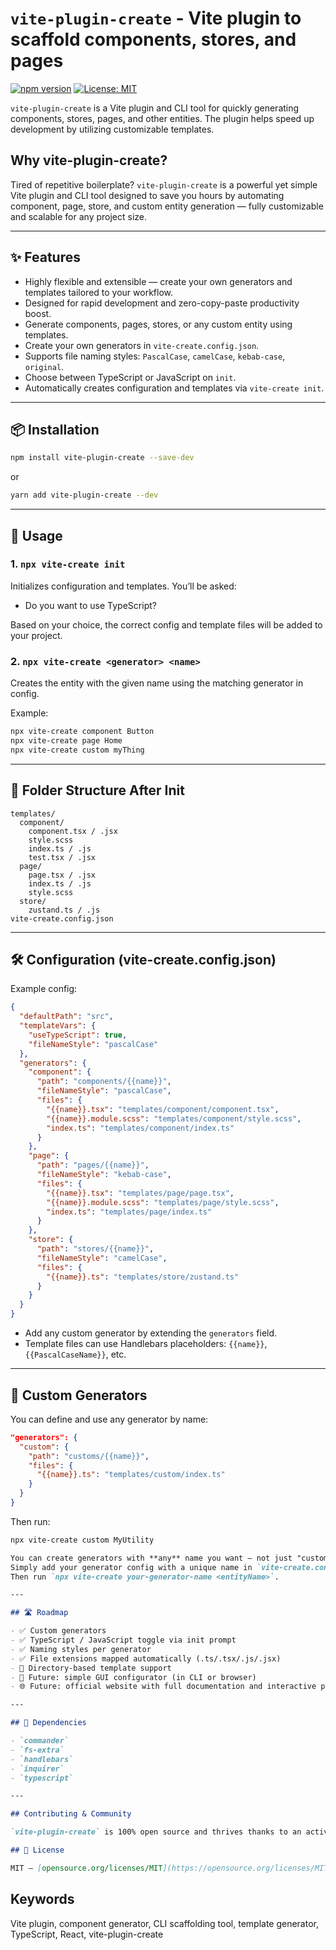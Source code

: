 # `vite-plugin-create` - Vite plugin to scaffold components, stores, and pages

[![npm version](https://img.shields.io/npm/v/vite-plugin-create.svg)](https://www.npmjs.com/package/vite-plugin-create)
[![License: MIT](https://img.shields.io/badge/License-MIT-yellow.svg)](https://opensource.org/licenses/MIT)

`vite-plugin-create` is a Vite plugin and CLI tool for quickly generating components, stores, pages, and other entities. The plugin helps speed up development by utilizing customizable templates.

## Why vite-plugin-create?

Tired of repetitive boilerplate? `vite-plugin-create` is a powerful yet simple Vite plugin and CLI tool designed to save you hours by automating component, page, store, and custom entity generation — fully customizable and scalable for any project size.

---

## ✨ Features

- Highly flexible and extensible — create your own generators and templates tailored to your workflow.
- Designed for rapid development and zero-copy-paste productivity boost.
- Generate components, pages, stores, or any custom entity using templates.
- Create your own generators in `vite-create.config.json`.
- Supports file naming styles: `PascalCase`, `camelCase`, `kebab-case`, `original`.
- Choose between TypeScript or JavaScript on `init`.
- Automatically creates configuration and templates via `vite-create init`.

---

## 📦 Installation

```bash
npm install vite-plugin-create --save-dev
```

or

```bash
yarn add vite-plugin-create --dev
```

---

## 🚀 Usage

### 1. `npx vite-create init`

Initializes configuration and templates.
You’ll be asked:

- Do you want to use TypeScript?

Based on your choice, the correct config and template files will be added to your project.

### 2. `npx vite-create <generator> <name>`

Creates the entity with the given name using the matching generator in config.

Example:

```bash
npx vite-create component Button
npx vite-create page Home
npx vite-create custom myThing
```

---

## 📁 Folder Structure After Init

```
templates/
  component/
    component.tsx / .jsx
    style.scss
    index.ts / .js
    test.tsx / .jsx
  page/
    page.tsx / .jsx
    index.ts / .js
    style.scss
  store/
    zustand.ts / .js
vite-create.config.json
```

---

## 🛠 Configuration (vite-create.config.json)

Example config:

```json
{
  "defaultPath": "src",
  "templateVars": {
    "useTypeScript": true,
    "fileNameStyle": "pascalCase"
  },
  "generators": {
    "component": {
      "path": "components/{{name}}",
      "fileNameStyle": "pascalCase",
      "files": {
        "{{name}}.tsx": "templates/component/component.tsx",
        "{{name}}.module.scss": "templates/component/style.scss",
        "index.ts": "templates/component/index.ts"
      }
    },
    "page": {
      "path": "pages/{{name}}",
      "fileNameStyle": "kebab-case",
      "files": {
        "{{name}}.tsx": "templates/page/page.tsx",
        "{{name}}.module.scss": "templates/page/style.scss",
        "index.ts": "templates/page/index.ts"
      }
    },
    "store": {
      "path": "stores/{{name}}",
      "fileNameStyle": "camelCase",
      "files": {
        "{{name}}.ts": "templates/store/zustand.ts"
      }
    }
  }
}
```

- Add any custom generator by extending the `generators` field.
- Template files can use Handlebars placeholders: `{{name}}`, `{{PascalCaseName}}`, etc.

---

## 🧪 Custom Generators

You can define and use any generator by name:

```json
"generators": {
  "custom": {
    "path": "customs/{{name}}",
    "files": {
      "{{name}}.ts": "templates/custom/index.ts"
    }
  }
}
```

Then run:

```bash
npx vite-create custom MyUtility
```

```markdown
You can create generators with **any** name you want — not just "custom".  
Simply add your generator config with a unique name in `vite-create.config.json` and create matching templates.  
Then run `npx vite-create your-generator-name <entityName>`.

---

## 🛣 Roadmap

- ✅ Custom generators
- ✅ TypeScript / JavaScript toggle via init prompt
- ✅ Naming styles per generator
- ✅ File extensions mapped automatically (.ts/.tsx/.js/.jsx)
- 📁 Directory-based template support
- 🧰 Future: simple GUI configurator (in CLI or browser)
- 🌐 Future: official website with full documentation and interactive playground

---

## 🔧 Dependencies

- `commander`
- `fs-extra`
- `handlebars`
- `inquirer`
- `typescript`

---

## Contributing & Community

`vite-plugin-create` is 100% open source and thrives thanks to an active community. Your ideas, feedback, and pull requests are always welcome — let’s build the best developer experience together!

## 📜 License

MIT — [opensource.org/licenses/MIT](https://opensource.org/licenses/MIT)
```

## Keywords
Vite plugin, component generator, CLI scaffolding tool, template generator, TypeScript, React, vite-plugin-create
